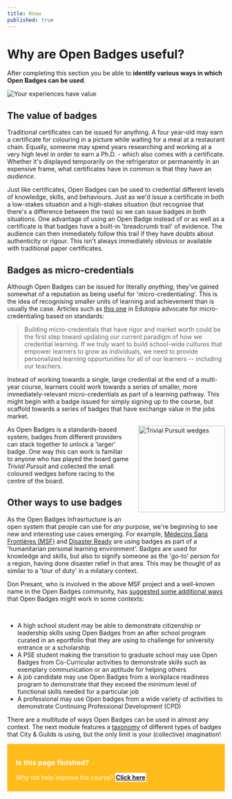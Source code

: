 ```yaml
---
title: Know
published: true
---
```


# Why are Open Badges useful?
After completing this section you be able to **identify various ways in which Open Badges can be used**.

<img src="{{ site.baseurl }}/img/visual-thinkery/experiences-value.png" alt="Your experiences have value"></a></p>

## The value of badges
Traditional certificates can be issued for anything. A four year-old may earn a certificate for colouring in a picture while waiting for a meal at a restaurant chain. Equally, someone may spend years researching and working at a very high level in order to earn a Ph.D. - which also comes with a certificate. Whether it's displayed temporarily on the  refrigerator or permanently in an expensive frame, what certificates have in common is that they have an *audience*.

Just like certificates, Open Badges can be used to credential different levels of knowledge, skills, and behaviours. Just as we'd issue a certificate in both a low-stakes situation and a high-stakes situation (but recognise that there's a difference between the two) so we can issue badges in both situations. One advantage of using an Open Badge instead of or as well as a certificate is that badges have a built-in 'breadcrumb trail' of evidence. The audience can then immediately follow this trail if they have doubts about authenticity or rigour. This isn't always immediately obvious or available with traditional paper certificates.

## Badges as micro-credentials
Although Open Badges can be issued for literally *anything*, they've gained somewhat of a reputation as being useful for 'micro-credentialing'. This is the idea of recognising smaller units of learning and achievement than is usually the case. Articles such as [this one](http://www.edutopia.org/blog/micro-credentials-empowering-lifelong-learners-krista-moroder) in Edutopia advocate for micro-credentialing based on standards:

> Building micro-credentials that have rigor and market worth could be the first step toward updating our current paradigm of how we credential learning. If we truly want to build school-wide cultures that empower learners to grow as individuals, we need to provide personalized learning opportunities for all of our learners -- including our teachers.

Instead of working towards a single, large credential at the end of a multi-year course, learners could work towards a series of smaller, more immediately-relevant micro-credentials as part of a learning pathway. This might begin with a badge issued for simply signing up to the course, but scaffold towards a series of badges that have exchange value in the jobs market.

<div style="float:right; padding-left:20px; padding-bottom:20px;"><img src="{{ site.baseurl }}/img/trivial-pursuit.jpg" alt="Trivial Pursuit wedges" width="200px" /></div>As Open Badges is a standards-based system, badges from different providers can stack together to unlock a 'larger' badge. One way this can work is familiar to anyone who has played the board game <em>Trivial Pursuit</em> and collected the small coloured wedges before racing to the centre of the board.

<h2>Other ways to use badges</h2>

<p>As the Open Badges Infrasrtucture is an open system that people can use for <em>any</em> purpose, we're beginning to see new and interesting use cases emerging. For example, <a href="http://www.slideshare.net/dpresant/personal-learning-environments-powered-by-open-badge-enabledpl-ev21epicforupload">Médecins Sans Frontières (MSF)</a> and <a href="http://www.disasterready.org/blog/introducing-open-badges">Disaster Ready</a> are using badges as part of a 'humanitarian personal learning environment'. Badges are used for knowledge and skills, but also to signify someone as the 'go-to' person for a region, having done disaster relief in that area. This may be thought of as similar to a 'tour of duty' in a milatary context.</p>

<p>Don Presant, who is involved in the above MSF project and a well-known name in the Open Badges community, has <a href="http://www.savvyfolio.net/user/don/overview-open-badges">suggested some additional ways</a> that Open Badges might work in some contexts:</p>
<br />
<ul>
<li>A high school student may be able to demonstrate citizenship or leadership skills using Open Badges from an after school program curated in an eportfolio that they are using to challenge for university entrance or a scholarship</li>
<li>A PSE student making the transition to graduate school may use Open Badges from Co-Curricular activities to demonstrate skills such as exemplary communication or an aptitude for helping others</li>
<li>A job candidate may use Open Badges from a workplace readiness program to demonstrate that they exceed the minimum level of functional skills needed for a particular job</li>
<li>A professional may use Open badges from a wide variety of activities to demonstrate Continuing Professional Development (CPD)</li>
</ul>

<p>There are a multitude of ways Open Badges can be used in almost any context. The next module features a <a href="../how/">taxonomy</a> of different types of badges that City & Guilds is using, but the only limit is your (collective) imagination!</p>


<div style="background:#FFBC1A; padding:10px; padding-left:20px; color:white;">
<h3>Is this page finished?</h3>
<p>Why not help improve the course? <strong><a style="background:white; padding:2px;" href="https://github.com/thinkoutloudclub/badge-course/wiki/Help-improve-the-Open-Badges-101-course">Click here</a></strong></p>
</div>
